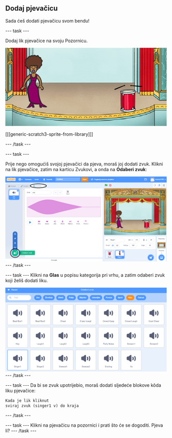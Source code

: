## Dodaj pjevačicu

Sada ćeš dodati pjevačicu svom bendu!

--- task ---

Dodaj lik pjevačice na svoju Pozornicu.

![snimka zaslona](images/band-singer-mic.png)

[[[generic-scratch3-sprite-from-library]]]

--- /task ---

--- task ---

Prije nego omogućiš svojoj pjevačici da pjeva, moraš joj dodati zvuk. Klikni na lik pjevačice, zatim na karticu Zvukovi, a onda na **Odaberi zvuk**:

![snimka zaslona](images/band-import-sound-annotated.png) --- /task ---

--- task --- Klikni na **Glas** u popisu kategorija pri vrhu, a zatim odaberi zvuk koji želiš dodati liku.

![snimka zaslona](images/band-choose-sound.png) --- /task ---

--- task --- Da bi se zvuk upotrijebio, moraš dodati sljedeće blokove kôda liku pjevačice:

```blocks3
Kada je lik kliknut
sviraj zvuk (singer1 v) do kraja
```

--- /task ---

--- task --- Klikni na pjevačicu na pozornici i prati što će se dogoditi. Pjeva li? --- /task ---